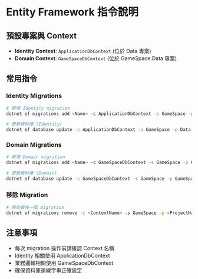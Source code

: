 # Entity Framework 指令說明

## 預設專案與 Context

- **Identity Context**: `ApplicationDbContext` (位於 Data 專案)
- **Domain Context**: `GameSpaceDbContext` (位於 GameSpace.Data 專案)

## 常用指令

### Identity Migrations
```bash
# 新增 Identity migration
dotnet ef migrations add <Name> -c ApplicationDbContext -s GameSpace -p Data

# 更新資料庫 (Identity)
dotnet ef database update -c ApplicationDbContext -s GameSpace -p Data
```

### Domain Migrations
```bash
# 新增 Domain migration
dotnet ef migrations add <Name> -c GameSpaceDbContext -s GameSpace -p GameSpace.Data

# 更新資料庫 (Domain)
dotnet ef database update -c GameSpaceDbContext -s GameSpace -p GameSpace.Data
```

### 移除 Migration
```bash
# 移除最後一個 migration
dotnet ef migrations remove -c <ContextName> -s GameSpace -p <ProjectName>
```

## 注意事項

- 每次 migration 操作前請確認 Context 名稱
- Identity 相關使用 ApplicationDbContext
- 業務邏輯相關使用 GameSpaceDbContext
- 確保資料庫連線字串正確設定